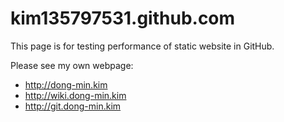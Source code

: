 kim135797531.github.com
=======================

This page is for testing performance of static website in GitHub.

Please see my own webpage:
* http://dong-min.kim
* http://wiki.dong-min.kim
* http://git.dong-min.kim
